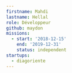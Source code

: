 ```yaml
---
firstname: Mahdi
lastname: Hellal
role: Développeur
github: maydon
missions:
  - start: '2018-12-15'
    end: '2019-12-31'
    status: independent
startups:
  - diagoriente
---
```

